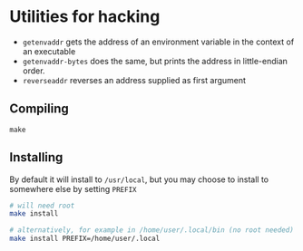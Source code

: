 # Utilities for hacking

* `getenvaddr` gets the address of an environment variable in the context of an executable
* `getenvaddr-bytes` does the same, but prints the address in little-endian order.
* `reverseaddr` reverses an address supplied as first argument

## Compiling

```
make
```

## Installing

By default it will install to ``/usr/local``, but you may choose to install to somewhere else by setting ``PREFIX``

```sh
# will need root
make install

# alternatively, for example in /home/user/.local/bin (no root needed)
make install PREFIX=/home/user/.local
```
